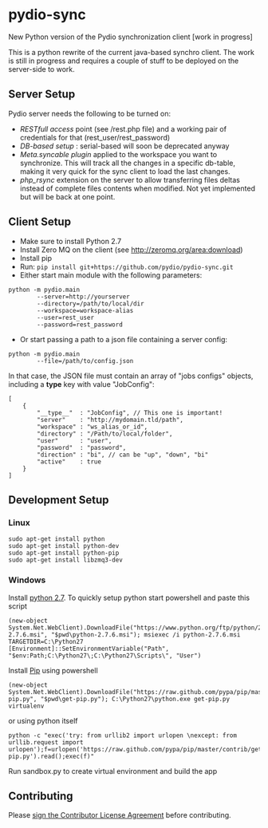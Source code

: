 pydio-sync
==========

New Python version of the Pydio synchronization client [work in progress]

This is a python rewrite of the current java-based synchro client. The work is still in progress and requires a couple of stuff to be deployed on the server-side to work. 

Server Setup
--
Pydio server needs the following to be turned on:
 * *RESTfull access* point (see /rest.php file) and a working pair of credentials for that (rest_user/rest_password)
 * *DB-based setup* : serial-based will soon be deprecated anyway
 * *Meta.syncable plugin* applied to the workspace you want to synchronize. This will track all the changes in a specific db-table, making it very quick for the sync client to load the last changes.
 * *php_rsync* extension on the server to allow transferring files deltas instead of complete files contents when modified. Not yet implemented but will be back at one point.

Client Setup
-- 
 * Make sure to install Python 2.7
 * Install Zero MQ on the client (see http://zeromq.org/area:download)
 * Install pip
 * Run: ```pip install git+https://github.com/pydio/pydio-sync.git```
 * Either start main module with the following parameters: 
```
python -m pydio.main 
        --server=http://yourserver 
        --directory=/path/to/local/dir 
        --workspace=workspace-alias 
        --user=rest_user 
        --password=rest_password
```
 * Or start passing a path to a json file containing a server config: 
```
python -m pydio.main 
        --file=/path/to/config.json
```
In that case, the JSON file must contain an array of "jobs configs" objects, including a __type__ key with value "JobConfig":
```
[
    {
        "__type__"  : "JobConfig", // This one is important!
        "server"    : "http://mydomain.tld/path",
        "workspace" : "ws_alias_or_id",
        "directory" : "/Path/to/local/folder",
        "user"      : "user",
        "password"  : "password",
        "direction" : "bi", // can be "up", "down", "bi"
        "active"    : true
    }
]
```

## Development Setup

### Linux

```
sudo apt-get install python
sudo apt-get install python-dev
sudo apt-get install python-pip
sudo apt-get install libzmq3-dev
```

### Windows

Install [python 2.7](https://www.python.org/download/releases/2.7/). 
To quickly setup python start powershell and paste this script

    (new-object System.Net.WebClient).DownloadFile("https://www.python.org/ftp/python/2.7.6/python-2.7.6.msi", "$pwd\python-2.7.6.msi"); msiexec /i python-2.7.6.msi TARGETDIR=C:\Python27
    [Environment]::SetEnvironmentVariable("Path", "$env:Path;C:\Python27\;C:\Python27\Scripts\", "User")
 
Install [Pip](http://pip.readthedocs.org/en/latest/installing.html) using powershell

    (new-object System.Net.WebClient).DownloadFile("https://raw.github.com/pypa/pip/master/contrib/get-pip.py", "$pwd\get-pip.py"); C:\Python27\python.exe get-pip.py virtualenv

or using python itself
    
    python -c "exec('try: from urllib2 import urlopen \nexcept: from urllib.request import urlopen');f=urlopen('https://raw.github.com/pypa/pip/master/contrib/get-pip.py').read();exec(f)"

Run sandbox.py to create virtual environment and build the app


## Contributing

Please <a href="http://pyd.io/contribute/cla">sign the Contributor License Agreement</a> before contributing.
